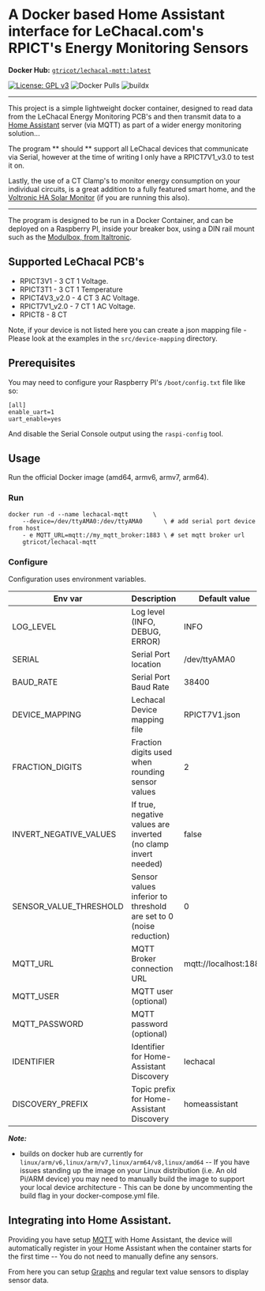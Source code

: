 # A Docker based Home Assistant interface for LeChacal.com's RPICT's Energy Monitoring Sensors

**Docker Hub:** [`gtricot/lechacal-mqtt:latest`](https://hub.docker.com/r/gtricot/lechacal-mqtt/)

[![License: GPL v3](https://img.shields.io/badge/License-GPLv3-blue.svg)](https://www.gnu.org/licenses/gpl-3.0) ![Docker Pulls](https://img.shields.io/docker/pulls/gtricot/lechacal-mqtt.png) ![buildx](https://github.com/gtricot/docker-lechacal-homeassistant/workflows/buildx/badge.svg)

----

This project is a simple lightweight docker container, designed to read data from the LeChacal Energy Monitoring PCB's and then transmit data to a [Home Assistant](https://www.home-assistant.io/) server (via MQTT) as part of a wider energy monitoring solution...

The program ** should ** support all LeChacal devices that communicate via Serial, however at the time of writing I only have a RPICT7V1_v3.0 to test it on.

Lastly, the use of a CT Clamp's to monitor energy consumption on your individual circuits, is a great addition to a fully featured smart home, and the [Voltronic HA Solar Monitor](https://github.com/ned-kelly/docker-voltronic-homeassistant) (if you are running this also).

--------------------------------------------------

The program is designed to be run in a Docker Container, and can be deployed on a Raspberry PI, inside your breaker box, using a DIN rail mount such as the [Modulbox, from Italtronic](https://au.rs-online.com/web/p/raspberry-pi-cases/7989818/).

## Supported LeChacal PCB's

- RPICT3V1 - 3 CT 1 Voltage.
- RPICT3T1 - 3 CT 1 Temperature
- RPICT4V3_v2.0 - 4 CT 3 AC Voltage.
- RPICT7V1_v2.0 - 7 CT 1 AC Voltage.
- RPICT8 - 8 CT

Note, if your device is not listed here you can create a json mapping file - Please look at the examples in the `src/device-mapping` directory.

## Prerequisites

You may need to configure your Raspberry PI's `/boot/config.txt` file like so:

```
[all]
enable_uart=1
uart_enable=yes
```

And disable the Serial Console output using the `raspi-config` tool.

## Usage
Run the official Docker image (amd64, armv6, armv7, arm64).

### Run
```
docker run -d --name lechacal-mqtt       \
    --device=/dev/ttyAMA0:/dev/ttyAMA0      \ # add serial port device from host
    - e MQTT_URL=mqtt://my_mqtt_broker:1883 \ # set mqtt broker url
    gtricot/lechacal-mqtt
```

### Configure
Configuration uses environment variables.

| Env var               | Description                                                            | Default value          |
|-----------------------|------------------------------------------------------------------------|------------------------|
|LOG_LEVEL              | Log level (INFO, DEBUG, ERROR)                                         | INFO                   |
|SERIAL                 | Serial Port location                                                   | /dev/ttyAMA0           |
|BAUD_RATE              | Serial Port Baud Rate                                                  | 38400                  |
|DEVICE_MAPPING         | Lechacal Device mapping file                                           | RPICT7V1.json          |
|FRACTION_DIGITS        | Fraction digits used when rounding sensor values                       | 2                      |
|INVERT_NEGATIVE_VALUES | If true, negative values are inverted (no clamp invert needed)         | false                  |
|SENSOR_VALUE_THRESHOLD | Sensor values inferior to threshold are set to 0 (noise reduction)     | 0                      |
|MQTT_URL               | MQTT Broker connection URL                                             | mqtt://localhost:1883  |
|MQTT_USER              | MQTT user     (optional)                                               |                        |
|MQTT_PASSWORD          | MQTT password (optional)                                               |                        |
|IDENTIFIER             | Identifier for Home-Assistant Discovery                                | lechacal               |
|DISCOVERY_PREFIX       | Topic prefix for Home-Assistant Discovery                              | homeassistant          |

_**Note:**_

  - builds on docker hub are currently for `linux/arm/v6,linux/arm/v7,linux/arm64/v8,linux/amd64` -- If you have issues standing up the image on your Linux distribution (i.e. An old Pi/ARM device) you may need to manually build the image to support your local device architecture - This can be done by uncommenting the build flag in your docker-compose.yml file.

## Integrating into Home Assistant.

Providing you have setup [MQTT](https://www.home-assistant.io/components/mqtt/) with Home Assistant, the device will automatically register in your Home Assistant when the container starts for the first time -- You do not need to manually define any sensors.

From here you can setup [Graphs](https://www.home-assistant.io/lovelace/history-graph/) and regular text value sensors to display sensor data.
